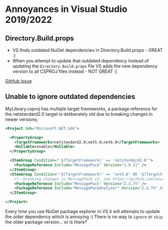 # Annoyances in Visual Studio 2019/2022

## Directory.Build.props

- VS finds outdated NuGet dependencies in Directory.Build.props - GREAT :)
- When you attempt to update that outdated dependency instead of updating the `Directory.Build.props` file VS adds the new dependency version to all CSPROJ files instead - NOT GREAT :(

[GitHub Issue](https://github.com/NuGet/Home/issues/10850)

## Unable to ignore outdated dependencies

MyLibrary.csproj has multiple target frameworks, a package reference for the netstandard2.0 target is deliberately old due to breaking changes in newer versions;

```xml
<Project Sdk="Microsoft.NET.Sdk">

  <PropertyGroup>
    <TargetFrameworks>netstandard2.0;net5.0;net6.0</TargetFrameworks>
    <Nullable>enable</Nullable>
  </PropertyGroup>

  <ItemGroup Condition="'$(TargetFramework)' == 'netstandard2.0'">
    <PackageReference Include="MessagePack" Version="1.9.11" />
  </ItemGroup>
  <ItemGroup Condition="'$(TargetFramework)' == 'net5.0' OR '$(TargetFramework)' == 'net6.0'">
    <!--breaking changes in MessagePack v2, see https://github.com/neuecc/MessagePack-CSharp/issues/744 -->
    <PackageReference Include="MessagePack" Version="2.3.75" />
    <PackageReference Include="MessagePackAnalyzer" Version="2.3.75" />
  </ItemGroup>

</Project>
```

Every time you use NuGet package explorer in VS it will attempts to update the older dependency which is annoying :(
There is no way to `ignore` or `skip` the older package version... or is there?

